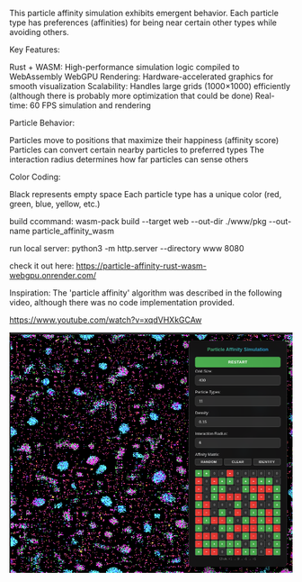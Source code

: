 
This particle affinity simulation exhibits emergent behavior. 
Each particle type has preferences (affinities) for being near certain other types while avoiding others.

Key Features:

Rust + WASM: High-performance simulation logic compiled to WebAssembly
WebGPU Rendering: Hardware-accelerated graphics for smooth visualization
Scalability: Handles large grids (1000×1000) efficiently (although there is probably more optimization that could be done)
Real-time: 60 FPS simulation and rendering

Particle Behavior:

Particles move to positions that maximize their happiness (affinity score)
Particles can convert certain nearby particles to preferred types
The interaction radius determines how far particles can sense others

Color Coding:

Black represents empty space
Each particle type has a unique color (red, green, blue, yellow, etc.)

build ccommand:
wasm-pack build --target web --out-dir ./www/pkg --out-name particle_affinity_wasm

run local server:
python3 -m http.server --directory www 8080

check it out here:
https://particle-affinity-rust-wasm-webgpu.onrender.com/

Inspiration:
The 'particle affinity' algorithm was described in the following video, although there was no code implementation provided.

https://www.youtube.com/watch?v=xqdVHXkGCAw

![sim](sim_screenshot.png)